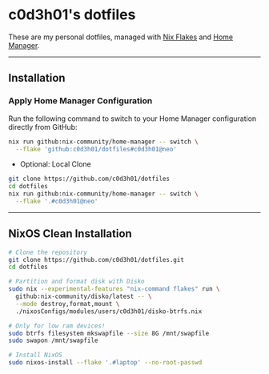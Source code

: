 # **c0d3h01's dotfiles**

These are my personal dotfiles, managed with [Nix Flakes](https://nixos.org/manual/nix/stable/command-ref/new-cli/nix3-flake) and [Home Manager](https://nix-community.github.io/home-manager/).

---

## **Installation**

### **Apply Home Manager Configuration**

Run the following command to switch to your Home Manager configuration directly from GitHub:

```bash
nix run github:nix-community/home-manager -- switch \
  --flake 'github:c0d3h01/dotfiles#c0d3h01@neo'
```

- Optional: Local Clone

```bash
git clone https://github.com/c0d3h01/dotfiles
cd dotfiles
nix run github:nix-community/home-manager -- switch \
  --flake '.#c0d3h01@neo'
```

---

## **NixOS Clean Installation**

```bash
# Clone the repository
git clone https://github.com/c0d3h01/dotfiles.git
cd dotfiles

# Partition and format disk with Disko
sudo nix --experimental-features "nix-command flakes" run \
  github:nix-community/disko/latest -- \
  --mode destroy,format,mount \
  ./nixosConfigs/modules/users/c0d3h01/disko-btrfs.nix

# Only for low ram devices!
sudo btrfs filesystem mkswapfile --size 8G /mnt/swapfile
sudo swapon /mnt/swapfile

# Install NixOS
sudo nixos-install --flake '.#laptop' --no-root-passwd
```
